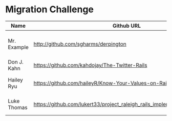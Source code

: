 # Migration Challenge

Name|Github URL|Project
----|----------|-------
Mr. Example|http://github.com/sgharms/derpington|Vintage Rage Comics scrambler
Don J. Kahn|https://github.com/kahdojay/The-Twitter-Rails|The Twitter
Hailey Ryu|https://github.com/haileyR/Know-Your-Values-on-Rails|Know Your Values
Luke Thomas |https://github.com/lukert33/project_raleigh_rails_implementation/tree/master | Win Your Own Adventure